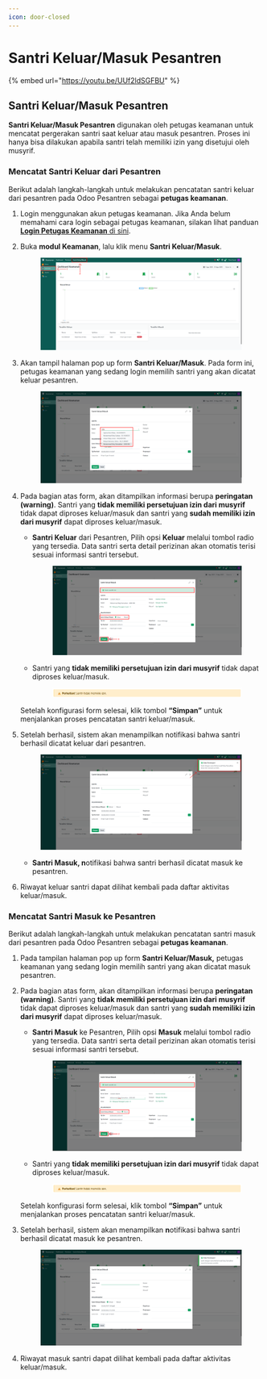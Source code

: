 ```yaml
---
icon: door-closed
---
```


# Santri Keluar/Masuk Pesantren

{% embed url="https://youtu.be/UUf2ldSGFBU" %}

## Santri Keluar/Masuk Pesantren

**Santri Keluar/Masuk Pesantren** digunakan oleh petugas keamanan untuk mencatat pergerakan santri saat keluar atau masuk pesantren. Proses ini hanya bisa dilakukan apabila santri telah memiliki izin yang disetujui oleh musyrif.

### Mencatat Santri Keluar dari Pesantren

Berikut adalah langkah-langkah untuk melakukan pencatatan santri keluar dari pesantren pada Odoo Pesantren sebagai **petugas keamanan**.

1. Login menggunakan akun petugas keamanan. Jika Anda belum memahami cara login sebagai petugas keamanan, silakan lihat panduan [**Login Petugas Keamanan** di sini](../../setup-and-konfigurasi/panduan-login/login-petugas-keamanan.md).
2.  Buka **modul Keamanan**, lalu klik menu **Santri Keluar/Masuk**.

    <figure><img src="../../.gitbook/assets/images-410.png" alt=""><figcaption></figcaption></figure>


3.  Akan tampil halaman pop up form **Santri Keluar/Masuk**. Pada form ini, petugas keamanan yang sedang login memilih santri yang akan dicatat keluar pesantren.

    <figure><img src="../../.gitbook/assets/images-411.png" alt=""><figcaption></figcaption></figure>


4.  Pada bagian atas form, akan ditampilkan informasi berupa **peringatan (warning)**. Santri yang **tidak memiliki persetujuan izin dari musyrif** tidak dapat diproses keluar/masuk dan santri yang **sudah memiliki izin dari musyrif** dapat diproses keluar/masuk.

    *   **Santri Keluar** dari Pesantren, Pilih opsi **Keluar** melalui tombol radio yang tersedia. Data santri serta detail perizinan akan otomatis terisi sesuai informasi santri tersebut.&#x20;

        <figure><img src="../../.gitbook/assets/images-412.png" alt=""><figcaption></figcaption></figure>


    *   Santri yang **tidak memiliki persetujuan izin dari musyrif** tidak dapat diproses keluar/masuk.

        <figure><img src="../../.gitbook/assets/images-416.png" alt=""><figcaption></figcaption></figure>



    Setelah konfigurasi form selesai, klik tombol **“Simpan”** untuk menjalankan proses pencatatan santri keluar/masuk.
5.  Setelah berhasil, sistem akan menampilkan notifikasi bahwa santri berhasil dicatat keluar dari pesantren.

    <figure><img src="../../.gitbook/assets/images-413 (1).png" alt=""><figcaption></figcaption></figure>



    *   **Santri Masuk, n**otifikasi bahwa santri berhasil dicatat masuk ke pesantren.


6. Riwayat keluar santri dapat dilihat kembali pada daftar aktivitas keluar/masuk.

### Mencatat Santri Masuk ke Pesantren

Berikut adalah langkah-langkah untuk melakukan pencatatan santri masuk dari pesantren pada Odoo Pesantren sebagai **petugas keamanan**.

1. Pada tampilan halaman pop up form **Santri Keluar/Masuk,** petugas keamanan yang sedang login memilih santri yang akan dicatat masuk pesantren.
2.  Pada bagian atas form, akan ditampilkan informasi berupa **peringatan (warning)**. Santri yang **tidak memiliki persetujuan izin dari musyrif** tidak dapat diproses keluar/masuk dan santri yang **sudah memiliki izin dari musyrif** dapat diproses keluar/masuk.

    *   **Santri Masuk** ke Pesantren, Pilih opsi **Masuk** melalui tombol radio yang tersedia. Data santri serta detail perizinan akan otomatis terisi sesuai informasi santri tersebut.

        <figure><img src="../../.gitbook/assets/images-414.png" alt=""><figcaption></figcaption></figure>


    *   Santri yang **tidak memiliki persetujuan izin dari musyrif** tidak dapat diproses keluar/masuk.

        <figure><img src="../../.gitbook/assets/images-416.png" alt=""><figcaption></figcaption></figure>



    Setelah konfigurasi form selesai, klik tombol **“Simpan”** untuk menjalankan proses pencatatan santri keluar/masuk.
3.  Setelah berhasil, sistem akan menampilkan **n**otifikasi bahwa santri berhasil dicatat masuk ke pesantren.

    <figure><img src="../../.gitbook/assets/images-415.png" alt=""><figcaption></figcaption></figure>


4. Riwayat masuk santri dapat dilihat kembali pada daftar aktivitas keluar/masuk.
